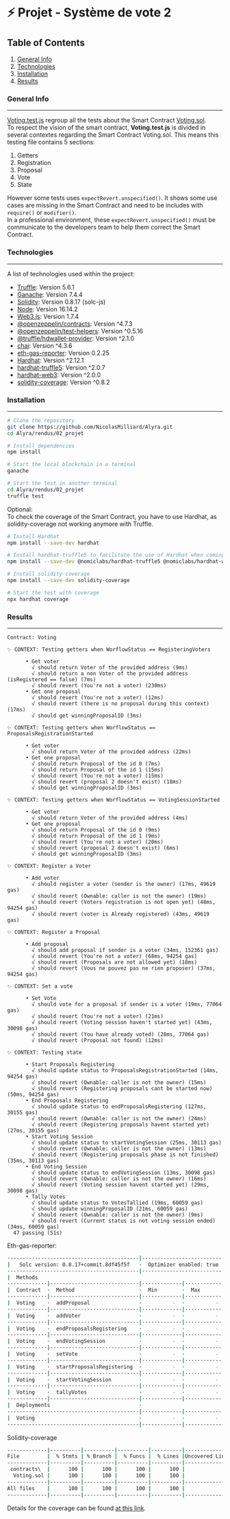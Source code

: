 # ⚡️ Projet - Système de vote 2
## Table of Contents
1. [General Info](#general-info)
2. [Technologies](#technologies)
3. [Installation](#installation)
4. [Results](#results)

<a name="general-info"></a>
### General Info
***

[Voting.test.js](https://github.com/NicolasMilliard/Alyra/blob/main/rendus/02_projet/test/Voting.test.js) regroup all the tests about the Smart Contract [Voting.sol](https://github.com/lecascyril/CodesRinkeby/blob/main/voting.sol).\
To respect the vision of the smart contract, **Voting.test.js** is divided in several contextes regarding the Smart Contract Voting.sol. This means this testing file contains 5 sections:
1. Getters
2. Registration
3. Proposal
4. Vote
5. State

However some tests uses ```expectRevert.unspecified()```. It shows some use cases are missing in the Smart Contract and need to be includes with ```require()``` or ```modifier()```.\
In a professional environment, these ```expectRevert.unspecified()``` must be communicate to the developers team to help them correct the Smart Contract.

<a name="technologies"></a>
### Technologies
***
A list of technologies used within the project:
* [Truffle](https://trufflesuite.com/truffle/): Version 5.6.1
* [Ganache](https://trufflesuite.com/ganache/): Version 7.4.4
* [Solidity](https://github.com/ethereum/solc-js): Version 0.8.17 (solc-js)
* [Node](https://nodejs.org/en/): Version 16.14.2
* [Web3.js](https://web3js.org/): Version 1.7.4
* [@openzeppelin/contracts](https://docs.openzeppelin.com/contracts/4.x/): Version ^4.7.3
* [@openzeppelin/test-helpers](https://docs.openzeppelin.com/test-helpers/0.5/): Version ^0.5.16
* [@truffle/hdwallet-provider](https://github.com/trufflesuite/truffle): Version ^2.1.0
* [chai](https://www.chaijs.com/): Version ^4.3.6
* [eth-gas-reporter](https://github.com/cgewecke/eth-gas-reporter): Version 0.2.25
* [Hardhat](https://hardhat.org/): Version ^2.12.1
* [hardhat-truffle5](https://hardhat.org/hardhat-runner/plugins/nomiclabs-hardhat-truffle5): Version ^2.0.7
* [hardhat-web3](https://hardhat.org/hardhat-runner/plugins/nomiclabs-hardhat-web3): Version ^2.0.0
* [solidity-coverage](https://github.com/sc-forks/solidity-coverage): Version ^0.8.2

<a name="installation"></a>
### Installation
***
```sh
# Clone the repository
git clone https://github.com/NicolasMilliard/Alyra.git
cd Alyra/rendus/02_projet

# Install dependencies
npm install

# Start the local blockchain in a terminal
ganache

# Start the test in another terminal
cd Alyra/rendus/02_projet
truffle test
```

Optional:\
To check the coverage of the Smart Contract, you have to use Hardhat, as solidity-coverage not working anymore with Truffle.
```sh
# Install Hardhat
npm install --save-dev hardhat

# Install hardhat-truffle5 to facilitate the use of Hardhat when coming from Truffle
npm install --save-dev @nomiclabs/hardhat-truffle5 @nomiclabs/hardhat-web3 web3

# Install solidity-coverage
npm install --save-dev solidity-coverage

# Start the test with coverage
npx hardhat coverage
```

<a name="results"></a>
### Results
***

```
Contract: Voting
    
✨ CONTEXT: Testing getters when WorflowStatus == RegisteringVoters

      • Get voter
        √ should return Voter of the provided address (9ms)
        √ should return a non Voter of the provided address (isRegistered == false) (7ms)
        √ should revert (You're not a voter) (230ms)
      • Get one proposal
        √ should revert (You're not a voter) (12ms)
        √ should revert (there is no proposal during this context) (17ms)
        √ should get winningProposalID (3ms)
    
✨ CONTEXT: Testing getters when WorflowStatus == ProposalsRegistrationStarted

      • Get voter
        √ should return Voter of the provided address (22ms)
      • Get one proposal
        √ should return Proposal of the id 0 (7ms)
        √ should return Proposal of the id 1 (15ms)
        √ should revert (You're not a voter) (15ms)
        √ should revert (proposal 2 doesn't exist) (18ms)
        √ should get winningProposalID (3ms)
    
✨ CONTEXT: Testing getters when WorflowStatus == VotingSessionStarted

      • Get voter
        √ should return Voter of the provided address (4ms)
      • Get one proposal
        √ should return Proposal of the id 0 (9ms)
        √ should return Proposal of the id 1 (9ms)
        √ should revert (You're not a voter) (20ms)
        √ should revert (proposal 2 doesn't exist) (6ms)
        √ should get winningProposalID (3ms)
    
✨ CONTEXT: Register a Voter

      • Add voter
        √ should register a voter (sender is the owner) (17ms, 49619 gas)
        √ should revert (Ownable: caller is not the owner) (19ms)
        √ should revert (Voters registration is not open yet) (48ms, 94254 gas)
        √ should revert (voter is Already registered) (43ms, 49619 gas)
    
✨ CONTEXT: Register a Proposal

      • Add proposal
        √ should add proposal if sender is a voter (34ms, 152361 gas)
        √ should revert (You're not a voter) (68ms, 94254 gas)
        √ should revert (Proposals are not allowed yet) (18ms)
        √ should revert (Vous ne pouvez pas ne rien proposer) (37ms, 94254 gas)
    
✨ CONTEXT: Set a vote

      • Set Vote
        √ should vote for a proposal if sender is a voter (19ms, 77064 gas)
        √ should revert (You're not a voter) (21ms)
        √ should revert (Voting session haven't started yet) (43ms, 30098 gas)
        √ should revert (You have already voted) (28ms, 77064 gas)
        √ should revert (Proposal not found) (12ms)
    
✨ CONTEXT: Testing state

      • Start Proposals Registering
        √ should update status to ProposalsRegistrationStarted (14ms, 94254 gas)
        √ should revert (Ownable: caller is not the owner) (15ms)
        √ should revert (Registering proposals cant be started now) (50ms, 94254 gas)
      • End Proposals Registering
        √ should update status to endProposalsRegistering (127ms, 30155 gas)
        √ should revert (Ownable: caller is not the owner) (24ms)
        √ should revert (Registering proposals havent started yet) (27ms, 30155 gas)
      • Start Voting Session
        √ should update status to startVotingSession (25ms, 30113 gas)
        √ should revert (Ownable: caller is not the owner) (13ms)
        √ should revert (Registering proposals phase is not finished) (35ms, 30113 gas)
      • End Voting Session
        √ should update status to endVotingSession (13ms, 30098 gas)
        √ should revert (Ownable: caller is not the owner) (16ms)
        √ should revert (Voting session havent started yet) (29ms, 30098 gas)
      • Tally Votes
        √ should update status to VotesTallied (19ms, 60059 gas)
        √ should update winningProposalID (21ms, 60059 gas)
        √ should revert (Ownable: caller is not the owner) (9ms)
        √ should revert (Current status is not voting session ended) (34ms, 60059 gas)
  47 passing (51s)
```

Eth-gas-reporter:
```sh
·------------------------------------------|---------------------------|-------------|----------------------------·
|   Solc version: 0.8.17+commit.8df45f5f   ·  Optimizer enabled: true  ·  Runs: 200  ·  Block limit: 6718946 gas  │
···········································|···························|·············|·····························
|  Methods                                                                                                        │
·············|·····························|·············|·············|·············|··············|··············
|  Contract  ·  Method                     ·  Min        ·  Max        ·  Avg        ·  # calls     ·  eur (avg)  │
·············|·····························|·············|·············|·············|··············|··············
|  Voting    ·  addProposal                ·          -  ·          -  ·      58107  ·          33  ·          -  │
·············|·····························|·············|·············|·············|··············|··············
|  Voting    ·  addVoter                   ·          -  ·          -  ·      49619  ·          48  ·          -  │
·············|·····························|·············|·············|·············|··············|··············
|  Voting    ·  endProposalsRegistering    ·          -  ·          -  ·      30155  ·          26  ·          -  │
·············|·····························|·············|·············|·············|··············|··············
|  Voting    ·  endVotingSession           ·          -  ·          -  ·      30098  ·          11  ·          -  │
·············|·····························|·············|·············|·············|··············|··············
|  Voting    ·  setVote                    ·          -  ·          -  ·      77064  ·          24  ·          -  │
·············|·····························|·············|·············|·············|··············|··············
|  Voting    ·  startProposalsRegistering  ·          -  ·          -  ·      94254  ·          43  ·          -  │
·············|·····························|·············|·············|·············|··············|··············
|  Voting    ·  startVotingSession         ·          -  ·          -  ·      30113  ·          24  ·          -  │
·············|·····························|·············|·············|·············|··············|··············
|  Voting    ·  tallyVotes                 ·          -  ·          -  ·      60059  ·           5  ·          -  │
·············|·····························|·············|·············|·············|··············|··············
|  Deployments                             ·                                         ·  % of limit  ·             │
···········································|·············|·············|·············|··············|··············
|  Voting                                  ·          -  ·          -  ·    1095394  ·      16.3 %  ·          -  │
·------------------------------------------|-------------|-------------|-------------|--------------|-------------·
```

Solidity-coverage
```sh
-------------|----------|----------|----------|----------|----------------|
File         |  % Stmts | % Branch |  % Funcs |  % Lines |Uncovered Lines |
-------------|----------|----------|----------|----------|----------------|
 contracts\  |      100 |      100 |      100 |      100 |                |
  Voting.sol |      100 |      100 |      100 |      100 |                |
-------------|----------|----------|----------|----------|----------------|
All files    |      100 |      100 |      100 |      100 |                |
-------------|----------|----------|----------|----------|----------------|
```

Details for the coverage can be found [at this link](https://htmlpreview.github.io/?https://github.com/NicolasMilliard/Alyra/blob/main/rendus/02_projet/coverage/index.html).